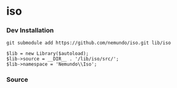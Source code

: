 # iso



### Dev Installation
```
git submodule add https://github.com/nemundo/iso.git lib/iso
```

```
$lib = new Library($autoload);
$lib->source = __DIR__ . '/lib/iso/src/';
$lib->namespace = 'Nemundo\\Iso';
```





### Source

